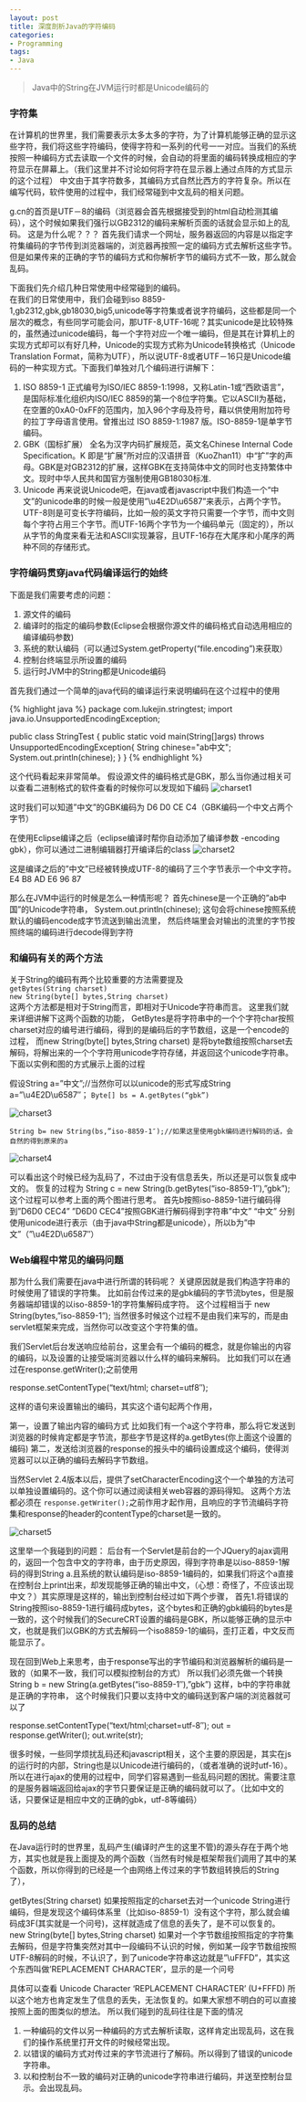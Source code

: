 ```yaml
---
layout: post
title: 深度剖析Java的字符编码
categories:
- Programming
tags:
- Java
---
```


> Java中的String在JVM运行时都是Unicode编码的

### 字符集

在计算机的世界里，我们需要表示太多太多的字符，为了计算机能够正确的显示这些字符，我们将这些字符编码，使得字符和一系列的代号一一对应。当我们的系统按照一种编码方式去读取一个文件的时候，会自动的将里面的编码转换成相应的字符显示在屏幕上。（我们这里并不讨论如何将字符在显示器上通过点阵的方式显示的这个过程）
中文由于其字符数多，其编码方式自然比西方的字符复杂。所以在编写代码，软件使用的过程中，我们经常碰到中文乱码的相关问题。
  
g.cn的首页是UTF－8的编码（浏览器会首先根据接受到的html自动检测其编码），这个时候如果我们强行以GB2312的编码来解析页面的话就会显示如上的乱码。
这是为什么呢？？？
首先我们请求一个网址，服务器返回的内容是以指定字符集编码的字节传到浏览器端的，浏览器再按照一定的编码方式去解析这些字节。但是如果传来的正确的字节的编码方式和你解析字节的编码方式不一致，那么就会乱码。  
  
下面我们先介绍几种日常使用中经常碰到的编码。  
在我们的日常使用中，我们会碰到iso 8859-1,gb2312,gbk,gb18030,big5,unicode等字符集或者说字符编码，这些都是同一个层次的概念，有些同学可能会问，那UTF-8,UTF-16呢？其实unicode是比较特殊的，虽然通过unicode编码，每一个字符对应一个唯一编码，但是其在计算机上的实现方式却可以有好几种，Unicode的实现方式称为Unicode转换格式（Unicode Translation Format，简称为UTF），所以说UTF-8或者UTF－16只是Unicode编码的一种实现方式。下面我们单独对几个编码进行讲解下：

1. ISO 8859-1
正式编号为ISO/IEC 8859-1:1998，又称Latin-1或“西欧语言”，是国际标准化组织内ISO/IEC 8859的第一个8位字符集。它以ASCII为基础，在空置的0xA0-0xFF的范围内，加入96个字母及符号，藉以供使用附加符号的拉丁字母语言使用。曾推出过 ISO 8859-1:1987 版。ISO-8859-1是单字节编码。
2. GBK（国标扩展）
全名为汉字内码扩展规范，英文名Chinese Internal Code Specification。K 即是“扩展”所对应的汉语拼音（KuoZhan11）中“扩”字的声母。GBK是对GB2312的扩展，这样GBK在支持简体中文的同时也支持繁体中文。现时中华人民共和国官方强制使用GB18030标准.
3. Unicode
再来说说Unicode吧，在java或者javascript中我们构造一个“中文”的unicode串的时候一般是使用”\u4E2D\u6587”来表示，占两个字节。UTF-8则是可变长字符编码，比如一般的英文字符只需要一个字节，而中文则每个字符占用三个字节。而UTF-16两个字节为一个编码单元（固定的），所以从字节的角度来看无法和ASCII实现兼容，且UTF-16存在大尾序和小尾序的两种不同的存储形式。

### 字符编码贯穿java代码编译运行的始终

下面是我们需要考虑的问题：

1. 源文件的编码
2. 编译时的指定的编码参数(Eclipse会根据你源文件的编码格式自动选用相应的编译编码参数)
3. 系统的默认编码（可以通过System.getProperty(“file.encoding”)来获取）
4. 控制台终端显示所设置的编码
5. 运行时JVM中的String都是Unicode编码

首先我们通过一个简单的java代码的编译运行来说明编码在这个过程中的使用

{% highlight java %}
package com.lukejin.stringtest;
import java.io.UnsupportedEncodingException;

public class StringTest {
	public static void main(String[]args) throws UnsupportedEncodingException{
		String chinese="ab中文";
		System.out.println(chinese);
	}
}
{% endhighlight %}

这个代码看起来非常简单。
假设源文件的编码格式是GBK，那么当你通过相关可以查看二进制格式的软件查看的时候你可以发现如下编码
![charset1](http://farm8.staticflickr.com/7050/6929714018_7d6ceeb92b_z_d.jpg)

这时我们可以知道”中文”的GBK编码为 D6 D0 CE C4（GBK编码一个中文占两个字节）

在使用Eclipse编译之后（eclipse编译时帮你自动添加了编译参数 -encoding gbk），你可以通过二进制编辑器打开编译后的class
![charset2](http://farm8.staticflickr.com/7276/7075789639_55c644e516_z_d.jpg)

这是编译之后的”中文”已经被转换成UTF-8的编码了三个字节表示一个中文字符。
E4 B8 AD E6 96 87

那么在JVM中运行的时候是怎么一种情形呢？
首先chinese是一个正确的”ab中国”的Unicode字符串，
System.out.println(chinese);
这句会将chinese按照系统默认的编码encode成字节流送到输出流里，
然后终端里会对输出的流里的字节按照终端的编码进行decode得到字符

### 和编码有关的两个方法

关于String的编码有两个比较重要的方法需要提及  
`getBytes(String charset)`  
`new String(byte[] bytes,String charset)`  
这两个方法都是相对于String而言，即相对于Unicode字符串而言。
这里我们就来详细讲解下这两个函数的功能，
GetBytes是将字符串中的一个个字符char按照charset对应的编号进行编码，得到的是编码后的字节数组，这是一个encode的过程，
而new String(byte[] bytes,String charset) 是将byte数组按照charset去解码，将解出来的一个个字符用unicode字符存储，并返回这个unicode字符串。
下面以实例和图的方式展示上面的过程  

假设String a=”中文”;//当然你可以以unicode的形式写成String a=”\u4E2D\u6587″；
`Byte[] bs = A.getBytes(“gbk”)`

![charset3](http://farm8.staticflickr.com/7231/7075790277_a89bc6c191_b_d.jpg)

`String b= new String(bs,”iso-8859-1″);//如果这里使用gbk编码进行解码的话，会自然的得到原来的a`


![charset4](http://farm6.staticflickr.com/5040/6929715570_b853f37462_b_d.jpg)

可以看出这个时候已经为乱码了，不过由于没有信息丢失，所以还是可以恢复成中文的。
恢复的过程为 String c = new String(b.getBytes(“iso-8859-1″),”gbk”);
这个过程可以参考上面的两个图进行思考。
首先b按照iso-8859-1进行编码得到”D6D0 CEC4”
”D6D0 CEC4”按照GBK进行解码得到字符串”中文”
“中文” 分别使用unicode进行表示（由于java中String都是unicode），所以b为”中文”（”\u4E2D\u6587″）

### Web编程中常见的编码问题


那为什么我们需要在java中进行所谓的转码呢？
关键原因就是我们构造字符串的时候使用了错误的字符集。
比如前台传过来的是gbk编码的字节流bytes，但是服务器端却错误的以iso-8859-1的字符集解码成字符。
这个过程相当于 new String(bytes,”iso-8859-1”);
当然很多时候这个过程不是由我们来写的，而是由servlet框架来完成，当然你可以改变这个字符集的值。

我们Servlet后台发送响应给前台，这里会有一个编码的概念，就是你输出的内容的编码，以及设置的让接受端浏览器以什么样的编码来解码。
比如我们可以在通过在response.getWriter();之前使用

response.setContentType(“text/html; charset=utf8″);

这样的语句来设置输出的编码，其实这个语句起两个作用，

第一，设置了输出内容的编码方式 比如我们有一个a这个字符串，那么将它发送到浏览器的时候肯定都是字节流，那些字节是这样的a.getBytes(你上面这个设置的编码)
第二，发送给浏览器的response的报头中的编码设置成这个编码，使得浏览器可以以正确的编码去解码字节数组。

当然Servlet 2.4版本以后，提供了setCharacterEncoding这个一个单独的方法可以单独设置编码的。这个你可以通过阅读相关web容器的源码得知。
这两个方法都必须在 `response.getWriter();`之前作用才起作用，且响应的字节流编码字符集和response的header的contentType的charset是一致的。

![charset5](http://farm8.staticflickr.com/7093/6929715704_7a88fb0dae_d.jpg)

这里举一个我碰到的问题：
后台有一个Servlet是前台的一个JQuery的ajax调用的，返回一个包含中文的字符串，由于历史原因，得到字符串是以iso-8859-1解码的得到String a.且系统的默认编码是iso-8859-1编码的，如果我们将这个a直接在控制台上print出来，却发现能够正确的输出中文，（心想：奇怪了，不应该出现中文？）其实原理是这样的，输出到控制台经过如下两个步骤，
首先1.将错误的String按照iso-8859-1进行编码成bytes，这个bytes和正确的gbk编码的bytes是一致的，这个时候我们的SecureCRT设置的编码是GBK，所以能够正确的显示中文，也就是我们以GBK的方式去解码一个iso8859-1的编码，歪打正着，中文反而能显示了。

现在回到Web上来思考，由于response写出的字节编码和浏览器解析的编码是一致的（如果不一致，我们可以模拟控制台的方式）
所以我们必须先做一个转换 String b = new String(a.getBytes(“iso-8859-1″),”gbk”) 这样，b中的字符串就是正确的字符串，
这个时候我们只要以支持中文的编码送到客户端的浏览器就可以了

response.setContentType(“text/html;charset=utf-8″);
out = response.getWriter();
out.write(str);

很多时候，一些同学烦扰乱码还和javascript相关，这个主要的原因是，其实在js的运行时的内部，String也是以Unicode进行编码的，（或者准确的说时utf-16）。
所以在进行ajax的使用的过程中，同学们容易遇到一些乱码问题的困扰。需要注意的是服务器端返回给ajax的字节只要保证是正确的编码就可以了。（比如中文的话，只要保证是相应中文的正确的gbk，utf-8等编码）

### 乱码的总结

在Java运行时的世界里，乱码产生(编译时产生的这里不管)的源头存在于两个地方，其实也就是我上面提及的两个函数（当然有时候是框架帮我们调用了其中的某个函数，所以你得到的已经是一个由网络上传过来的字节数组转换后的String了），

getBytes(String charset) 如果按照指定的charset去对一个unicode String进行编码，但是发现这个编码体系里（比如iso-8859-1）没有这个字符，那么就会编码成3F(其实就是一个问号)，这样就造成了信息的丢失了，是不可以恢复的。
new String(byte[] bytes,String charset) 如果对一个字节数组按照指定的字符集去解码，但是字符集突然对其中一段编码不认识的时候，例如某一段字节数组按照UTF-8解码的时候，不认识了，到了unicode字符串这边就是”\uFFFD”，其实这个东西叫做’REPLACEMENT CHARACTER’，显示的是一个问号

具体可以查看
Unicode Character ‘REPLACEMENT CHARACTER’ (U+FFFD)
所以这个地方也肯定发生了信息的丢失，无法恢复的。如果大家想不明白的可以直接按照上面的图类似的想法。
所以我们碰到的乱码往往是下面的情况

1. 一种编码的文件以另一种编码的方式去解析读取，这样肯定出现乱码，这在我们的操作系统里打开文件的时候经常出现。
2. 以错误的编码方式对传过来的字节流进行了解码。所以得到了错误的unicode字符串。
3. 以和控制台不一致的编码对正确的unicode字符串进行编码，并送至控制台显示。会出现乱码。






